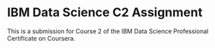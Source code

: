 # IBM Data Science C2 Assignment
This is a submission for Course 2 of the IBM Data Science Professional Certificate on Coursera.
